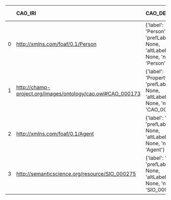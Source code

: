 |    | CAO_IRI                                                     | CAO_DESC                                                                         | PIMS-II_IRI                                           | PIMS-II_DESC                          |
|---:|:------------------------------------------------------------|:---------------------------------------------------------------------------------|:------------------------------------------------------|:--------------------------------------|
|  0 | http://xmlns.com/foaf/0.1/Person                            | {'label': 'Person', 'prefLabel': None, 'altLabel': None, 'name': 'Person'}       | http://www.molmod.info/semantics/pims-ii.ttl#Person   | {'label': 'Person', 'name': 'Person'} |
|  1 | http://champ-project.org/images/ontology/cao.owl#CAO_000173 | {'label': 'Property', 'prefLabel': None, 'altLabel': None, 'name': 'CAO_000173'} | http://www.molmod.info/semantics/pims-ii.ttl#Property | {'name': 'Property'}                  |
|  2 | http://xmlns.com/foaf/0.1/Agent                             | {'label': 'Agent', 'prefLabel': None, 'altLabel': None, 'name': 'Agent'}         | http://www.molmod.info/semantics/pims-ii.ttl#Agent    | {'label': 'Agent', 'name': 'Agent'}   |
|  3 | http://semanticscience.org/resource/SIO_000275              | {'label': 'Term', 'prefLabel': None, 'altLabel': None, 'name': 'SIO_000275'}     | http://www.molmod.info/semantics/pims-ii.ttl#Term     | {'label': 'Term', 'name': 'Term'}     |
